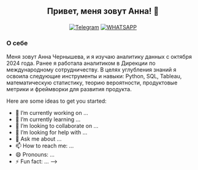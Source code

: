 ## <p align="center">Привет, меня зовут Анна! 👋</p>
<div align="center">
  
<a href="">[![Telegram](https://img.shields.io/badge/-Telegram-27A7E7?style=for-the-badge&logo=telegram)](https://t.me/anna_chernysheff)</a>
<a href="">[![WHATSAPP](https://img.shields.io/badge/-WHATSAPP-28D146?style=for-the-badge&logo=whatsapp&logoColor=FFFFFF)](https://wa.me/9154306818)</a>

</div>

### О себе
Меня зовут Анна Чернышева, и я изучаю аналитику данных с октября 2024 года. Ранее я работала аналитиком в Дирекции по международному сотрудничеству. В целях углубления знаний я освоила следующие инструменты и навыки: Python, SQL, Tableau, математическую статистику, теорию вероятности, продуктовые метрики и фреймворки для развития продукта. 

Here are some ideas to get you started:

- 🔭 I’m currently working on ...
- 🌱 I’m currently learning ...
- 👯 I’m looking to collaborate on ...
- 🤔 I’m looking for help with ...
- 💬 Ask me about ...
- 📫 How to reach me: ...
- 😄 Pronouns: ...
- ⚡ Fun fact: ...
-->
